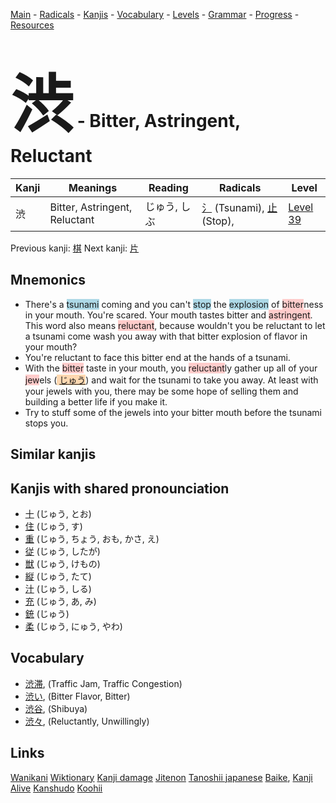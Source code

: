 <style> bigfont {font-size: 100px}</style>
[Main](../README.md) -
[Radicals](../radicals.md) -
[Kanjis](../kanjis.md) -
[Vocabulary](../vocabulary.md) -
[Levels](../levels.md) -
[Grammar](../grammar.md) - 
[Progress](../progress.md) -
[Resources](../resources.md)
# <bigfont> 渋</bigfont> - Bitter, Astringent, Reluctant 

| Kanji | Meanings | Reading | Radicals | Level |
| --- | --- | --- | --- | --- |
| 渋 | Bitter, Astringent, Reluctant | じゅう, しぶ | [氵](../radicals/氵.md) (Tsunami), [止](../radicals/止.md) (Stop),  | [Level 39](../levels/wk_level39.md) |

Previous kanji: [棋](棋.md) Next kanji: [片](片.md) 

## Mnemonics
 * There's a <span style="background-color:#ADD8E6"> tsunami</span> coming and you can't <span style="background-color:#ADD8E6"> stop</span> the <span style="background-color:#ADD8E6"> explosion</span> of <span style="background-color:#ffcccb"> bitter</span>ness in your mouth. You're scared. Your mouth tastes bitter and <span style="background-color:#ffcccb"> astringent</span>.<br />This word also means <span style="background-color:#ffcccb"> reluctant</span>, because wouldn't you be reluctant to let a tsunami come wash you away with that bitter explosion of flavor in your mouth?
* You're reluctant to face this bitter end at the hands of a tsunami.
* With the <span style="background-color:#ffcccb"> bitter</span> taste in your mouth, you <span style="background-color:#ffcccb"> reluctant</span>ly gather up all of your <span style="background-color:#ffcccb"> jew</span>els (<span style="background-color:#fed8b1"> [じゅう](https://jisho.org/search/じゅう)</span>) and wait for the tsunami to take you away. At least with your jewels with you, there may be some hope of selling them and building a better life if you make it.
* Try to stuff some of the jewels into your bitter mouth before the tsunami stops you.


## Similar kanjis
 


## Kanjis with shared pronounciation
 * [十](十.md) (じゅう, とお)
* [住](住.md) (じゅう, す)
* [重](重.md) (じゅう, ちょう, おも, かさ, え)
* [従](従.md) (じゅう, したが)
* [獣](獣.md) (じゅう, けもの)
* [縦](縦.md) (じゅう, たて)
* [汁](汁.md) (じゅう, しる)
* [充](充.md) (じゅう, あ, み)
* [銃](銃.md) (じゅう)
* [柔](柔.md) (じゅう, にゅう, やわ)



## Vocabulary
 * [渋滞](../vocabulary/渋.md), (Traffic Jam, Traffic Congestion)
* [渋い](../vocabulary/渋.md), (Bitter Flavor, Bitter)
* [渋谷](../vocabulary/渋.md), (Shibuya)
* [渋々](../vocabulary/渋.md), (Reluctantly, Unwillingly)




## Links 


[Wanikani](https://www.wanikani.com/kanji/渋)
[Wiktionary](https://en.wiktionary.org/wiki/渋)
[Kanji damage](http://www.kanjidamage.com/kanji/search?utf8=✓&q=渋)
[Jitenon](https://jitenon.com/kanji/渋)
[Tanoshii japanese](https://www.tanoshiijapanese.com/dictionary/kanji.cfm?k=渋)
[Baike](https://baike.baidu.com/item/渋),
[Kanji Alive](https://app.kanjialive.com/渋)
[Kanshudo](https://www.kanshudo.com/searchmn?q=渋)
[Koohii](https://kanji.koohii.com/study/kanji/渋)
